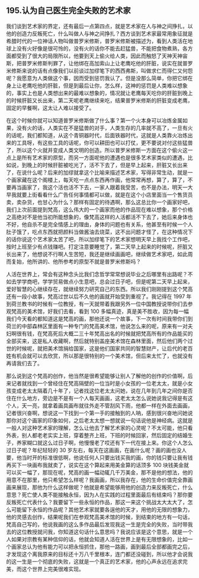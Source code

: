 ## 195.认为自己医生完全失败的艺术家
我们谈到艺术家的界定，还有最后一点第四点，就是艺术家在人与神之间挣扎，以他的创造力反叛死亡，什么叫做人与神之间挣扎？西方谈到艺术家最常用象征就是希腊时代的一位神话人物叫做普罗米修斯，普罗米修斯被描述为，看到人类活在地球上没有火好像是很可怜的，没有火的话你不能去赶猛兽，不能把食物煮熟，各方面都受到了很大的局限所以，他要到天上偷火给人类，因此而触怒了天神天神宙斯，把普罗米修斯判罪了，让他绑在高加索山上让老鹰吃他的肝脏，说实在就普罗米修斯来说的话有点像我们以前谈过加缪笔下的西西弗斯，叫做求仁而得仁又何怨呢？我愿意为人类做这个事，因而受到惩罚我认了。但是没那么简单，你把它绑在身上让老鹰吃他的肝脏，但是到最后让你，怎么样，这神的惩罚是人类难以想象的，事实上也是人类想出来的最难以想象的，情况就让老鹰每天吃你的肝脏到晚上的时候肝脏又长出来，第二天呢老鹰继续来吃，结果普罗米修斯的肝脏变成老鹰，固定的早餐啊，这太让人难以接受了。


在这个时候你就可以知道普罗米修斯做了什么事？第一个火本身可以冶炼金属如果，没有火的话，人类实在不是猛兽的对手，人类生存的几率就不高了，一旦有火的话呢，我们都知道，从这个青铜器时代，后面铁器时代，这就是人类靠火冶炼出来的工具呀，有这些工具的话呢，你可以耕田也可以打仗，更不要说对付这些猛兽了，所以这个火就并变成人类文明的创造。所以普罗米修斯一方面在这个偷火这一点上是所有艺术家的原型，而另一方面呢他的遭遇也是很多艺术家类似的遭遇，比如说，到晚上的时候肝脏被吃光了，活不下去了，但是早上起来，肝脏又长出来了，在说什么呢？后来的加缪就拿这个比喻来描述艺术家，写得非常生动，就是一个画家藏在这个阁楼上，每天吃一点点东西再作画，他常常再想，算了，算了，不要再当画家了，我这个活也活不下去，一家人跟着我受苦，也不是办法，明天一大早我就要上街看看什么广告任何事情都可以做，就是在这个小店里面当一个售货员卖，卖杂货，也甘心为什么？那样有固定的待遇啊，那么这总比你一个画家好吧，我们上次前面提到梵高，这么伟大的一个画家而他的作品现在难以想象，那个价格之高绝对不是他当初所能想象的，像梵高这样的人活都活不下去了，她后来身体也不好，他自杀不是完全情感上的理由，身体的问题也有关系，他甚至有时候一个人肚子饿了，吃点东西就把颜料当做酱油去烧菜，这不出问题才怪了，在这种情况下的话你说这个艺术家太苦了吧，所以加缪笔下的艺术家想明天早上我找个工作吧，按时上班至少有点钱赚吧。打定注意要睡觉了，第二天早上起来的时候呢，肝脏又长出来了，他想说不行啊人生苦短，我还是继续画画吧，继续做艺术家吧，如此周而复始，他所讲的、他所参考的原型不就是普罗米修斯吗？


人活在世界上，常会有这种念头比我们念哲学常常想说毕业之后哪里有出路呢？不如去学学商吧，学学贸易做点小生意吧，总会过日子吧，但是呢第二天早上起来，爱好智慧的心继续存在，就继续努力研究自己的东西。所以我们刚刚提到这个梵高还有一段小故事，梵高过世以后不久他的画就开始受到重视了。我记得在 1997 年到荷兰教书的时候有一位教授，有一天就带着我跟另外一位中国教授说带你们去参观梵高的美术馆，好我们去看，看到 100 多幅真迹，真是美不胜收，因为每一幅我们今天看的都知道这是梵高的画，那他还说一个故事，下一次有时间我带你们到荷兰的中部森林区里面有一种专门的梵高美术馆，他说怎么来的呢，原来有一对夫妇啊很有钱，在梵高死后大概二三十年梵高出名的时候就把梵高所有的作品能买的全部买来，这是私人收藏啊，然后就特别盖座美术馆在森林里面，然后他们两个过世的时候呢，就把美术馆捐给国家，这是他们国家共同的智慧财产，让后代的老百姓有机会就可以去欣赏，所以那是很特别的一个美术馆，但后来太忙了，也就没有再请我们去了。


那么说到这个梵高的创作，他当然是很希望能够让别人了解他的创作的价值啊，后来记者就找到一个曾经住在梵高隔壁的一位当时是小女孩的一位老太太，就是小女孩变成老太太隔着几十年了，记者找这位老太太问她，说在几年到几年之间你是否住在什么地方，旁边是不是有一个人每天画画，这老太太怎么说她说我记得是有这个人，天一亮，就拿着画具画布就往外走不管刮风下雨，他都一样在外面去画画，记者很兴奋啊，想说这一下找到一个第一手的接触到的人呐，感到很兴奋地问她说那你对这个画家的印象如何，之后老太太想一想就说一句话说他是神经病。这就是一般人对这种艺术家的理解，怎么让他去了解艺术家的心灵呢？不太可能，他只看外表，别人都老老实实上班，穿着整齐上班，下班的时候回家，然后固定的结婚生子，养家糊口就这么过日子啊，他慢慢老了哎还有下一代在接上来。你这个人怎么过日子呢？年纪轻轻的 30 岁左右，每天在这画画，在画什么呢？画的画也没人要，他当时开的标准很低啊，他说任何人只要出钱买我的画，你的钱只要让我有钱再买下一块画布我就卖了，说实在这个算起来用美金算的话顶多 100 块钱美金就可以买一幅了，那现在呢，梵高的画一幅动辄几千万美金，那不是他的想法，他的用意不在那里，他只希望怎么样呢？我画画，所以我存在，他的生命价值完全靠画画来展现，那他为什么这样做呢？他就是希望能够用他的创造力来反叛死亡，什么意思？死亡使人类不能接触永恒，因为人在实践的过程里面最后有结束吗？那你要反叛死亡代表什么？我要留下一些永恒的作品，那这一来这个挑战太大太大了，怎么可能留下永恒的作品呢？其他艺术家就要各逞他的天才，用他的无限的想象力，他的灵感去创作，结果呢我们在参观梵高美术馆的时候，到结束的地方有一句话，梵高自己写的，他说我画的这么多作品最后发现我这一生是完全的失败，当时带我去的这位教授就问我，你知道这句话什么意思吗？我说应该是这个意思，就是一个人如果对宗教有某种信仰的话，他就会知道人活在世界上是有无限想象的，比如一个画家总认为他有能力可以把永恒抓住，那他一路画，画到最后全部都画完之后，才发现这个离我原来的目标还十万八千里根本，连门都还没碰到，所以他才会说我的这一生是一个彻底的失败，这就是一个真正的艺术家，他的心声永远在追求完美，而这个世界上完美很难实现。

